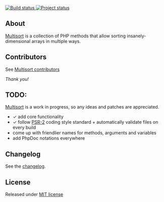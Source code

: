 [ ![Build status](https://travis-ci.org/sergeylukin/multisort-php.png?branch=master "Build status") ](https://travis-ci.org/sergeylukin/multisort-php)
[ ![Project status](http://stillmaintained.com/sergeylukin/multisort-php.png "Project status") ](http://stillmaintained.com/sergeylukin/multisort-php)

## About

[Multisort][] is a collection of PHP methods that allow sorting
insanely-dimensional arrays in multiple ways.

## Contributors

See [Multisort contributors](https://github.com/sergeylukin/multisort-php/graphs/contributors)

*Thank you!*

## TODO:

[Multisort][] is a work in progress, so any ideas and patches are appreciated.

* ✓ add core functionality
* ✓ follow [PSR-2][] coding style standard + automatically validate files on every build
* come up with friendlier names for methods, arguments and variables
* add PhpDoc notations everywhere

## Changelog

See the [changelog][].

## License

Released under [MIT license][]

[multisort]: http://github.com/sergeylukin/multisort-php
[mit license]: http://sergey.mit-license.org/
[changelog]: http://github.com/sergeylukin/multisort-php/blob/master/CHANGELOG.md
[psr-2]: https://github.com/php-fig/fig-standards/blob/master/accepted/PSR-2-coding-style-guide.md
